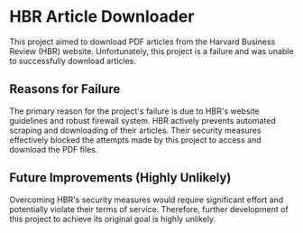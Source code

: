 # HBR Article Downloader

This project aimed to download PDF articles from the Harvard Business Review (HBR) website.  Unfortunately, this project is a failure and was unable to successfully download articles.

## Reasons for Failure

The primary reason for the project's failure is due to HBR's website guidelines and robust firewall system.  HBR actively prevents automated scraping and downloading of their articles.  Their security measures effectively blocked the attempts made by this project to access and download the PDF files.

## Future Improvements (Highly Unlikely)

Overcoming HBR's security measures would require significant effort and potentially violate their terms of service.  Therefore, further development of this project to achieve its original goal is highly unlikely.
